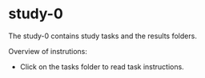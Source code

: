 # study-0

The study-0 contains study tasks and the results folders.

Overview of instrutions:
- Click on the tasks folder to read task instructions.
